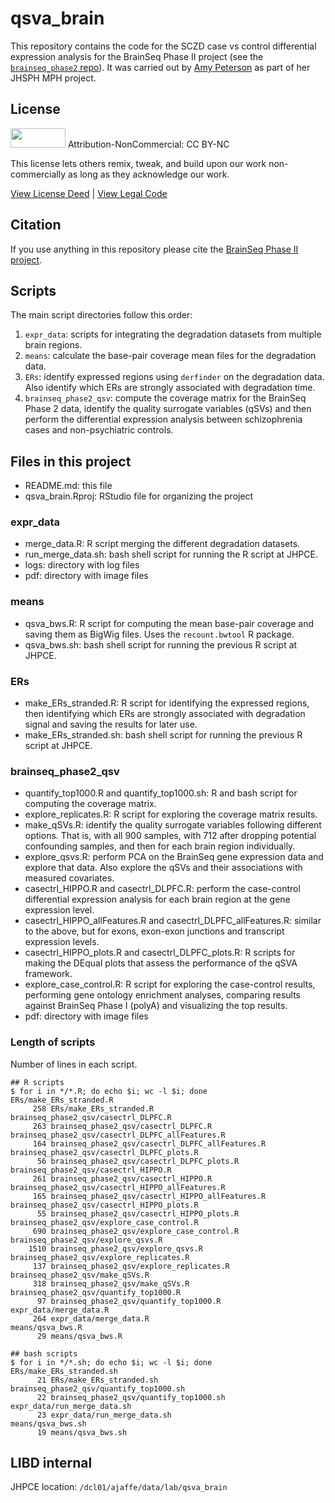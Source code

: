 # qsva_brain

This repository contains the code for the SCZD case vs control differential expression analysis for the BrainSeq Phase II project (see the [`brainseq_phase2` repo](https://github.com/LieberInstitute/brainseq_phase2)). It was carried out by [Amy Peterson](https://amy-peterson.github.io/) as part of her JHSPH MPH project.

## License

<img src="https://licensebuttons.net/l/by-nc/3.0/88x31.png" alt width="88" height="31" scale="0">
Attribution-NonCommercial: CC BY-NC

This license lets others remix, tweak, and build upon our work non-commercially as long as they acknowledge our work.

[View License Deed](https://creativecommons.org/licenses/by-nc/4.0) | [View Legal Code](https://creativecommons.org/licenses/by-nc/4.0/legalcode)

## Citation

If you use anything in this repository please cite the [BrainSeq Phase II project](https://github.com/LieberInstitute/brainseq_phase2#citation).

## Scripts

The main script directories follow this order:

1. `expr_data`: scripts for integrating the degradation datasets from multiple brain regions.
2. `means`: calculate the base-pair coverage mean files for the degradation data.
3. `ERs`: identify expressed regions using `derfinder` on the degradation data. Also identify which ERs are strongly associated with degradation time.
4. `brainseq_phase2_qsv`: compute the coverage matrix for the BrainSeq Phase 2 data, identify the quality surrogate variables (qSVs) and then perform the differential expression analysis between schizophrenia cases and non-psychiatric controls.

## Files in this project

* README.md: this file
* qsva_brain.Rproj: RStudio file for organizing the project

### expr_data

* merge_data.R: R script merging the different degradation datasets.
* run_merge_data.sh: bash shell script for running the R script at JHPCE.
* logs: directory with log files
* pdf: directory with image files

### means

* qsva_bws.R: R script for computing the mean base-pair coverage and saving them as BigWig files. Uses the `recount.bwtool` R package.
* qsva_bws.sh: bash shell script for running the previous R script at JHPCE.

### ERs

* make_ERs_stranded.R: R script for identifying the expressed regions, then identifying which ERs are strongly associated with degradation signal and saving the results for later use.
* make_ERs_stranded.sh: bash shell script for running the previous R script at JHPCE.

### brainseq_phase2_qsv

* quantify_top1000.R and quantify_top1000.sh: R and bash script for computing the coverage matrix.
* explore_replicates.R: R script for exploring the coverage matrix results.
* make_qSVs.R: identify the quality surrogate variables following different options. That is, with all 900 samples, with 712 after dropping potential confounding samples, and then for each brain region individually.
* explore_qsvs.R: perform PCA on the BrainSeq gene expression data and explore that data. Also explore the qSVs and their associations with measured covariates.
* casectrl_HIPPO.R and casectrl_DLPFC.R: perform the case-control differential expression analysis for each brain region at the gene expression level.
* casectrl_HIPPO_allFeatures.R and casectrl_DLPFC_allFeatures.R: similar to the above, but for exons, exon-exon junctions and transcript expression levels.
* casectrl_HIPPO_plots.R and casectrl_DLPFC_plots.R: R scripts for making the DEqual plots that assess the performance of the qSVA framework.
* explore_case_control.R: R script for exploring the case-control results, performing gene ontology enrichment analyses, comparing results against BrainSeq Phase I (polyA) and visualizing the top results.
* pdf: directory with image files

### Length of scripts

Number of lines in each script.

```
## R scripts
$ for i in */*.R; do echo $i; wc -l $i; done
ERs/make_ERs_stranded.R
     258 ERs/make_ERs_stranded.R
brainseq_phase2_qsv/casectrl_DLPFC.R
     263 brainseq_phase2_qsv/casectrl_DLPFC.R
brainseq_phase2_qsv/casectrl_DLPFC_allFeatures.R
     164 brainseq_phase2_qsv/casectrl_DLPFC_allFeatures.R
brainseq_phase2_qsv/casectrl_DLPFC_plots.R
      56 brainseq_phase2_qsv/casectrl_DLPFC_plots.R
brainseq_phase2_qsv/casectrl_HIPPO.R
     261 brainseq_phase2_qsv/casectrl_HIPPO.R
brainseq_phase2_qsv/casectrl_HIPPO_allFeatures.R
     165 brainseq_phase2_qsv/casectrl_HIPPO_allFeatures.R
brainseq_phase2_qsv/casectrl_HIPPO_plots.R
      55 brainseq_phase2_qsv/casectrl_HIPPO_plots.R
brainseq_phase2_qsv/explore_case_control.R
     690 brainseq_phase2_qsv/explore_case_control.R
brainseq_phase2_qsv/explore_qsvs.R
    1510 brainseq_phase2_qsv/explore_qsvs.R
brainseq_phase2_qsv/explore_replicates.R
     137 brainseq_phase2_qsv/explore_replicates.R
brainseq_phase2_qsv/make_qSVs.R
     318 brainseq_phase2_qsv/make_qSVs.R
brainseq_phase2_qsv/quantify_top1000.R
      97 brainseq_phase2_qsv/quantify_top1000.R
expr_data/merge_data.R
     264 expr_data/merge_data.R
means/qsva_bws.R
      29 means/qsva_bws.R
      
## bash scripts
$ for i in */*.sh; do echo $i; wc -l $i; done
ERs/make_ERs_stranded.sh
      21 ERs/make_ERs_stranded.sh
brainseq_phase2_qsv/quantify_top1000.sh
      22 brainseq_phase2_qsv/quantify_top1000.sh
expr_data/run_merge_data.sh
      23 expr_data/run_merge_data.sh
means/qsva_bws.sh
      19 means/qsva_bws.sh
```

## LIBD internal

JHPCE location: `/dcl01/ajaffe/data/lab/qsva_brain`
